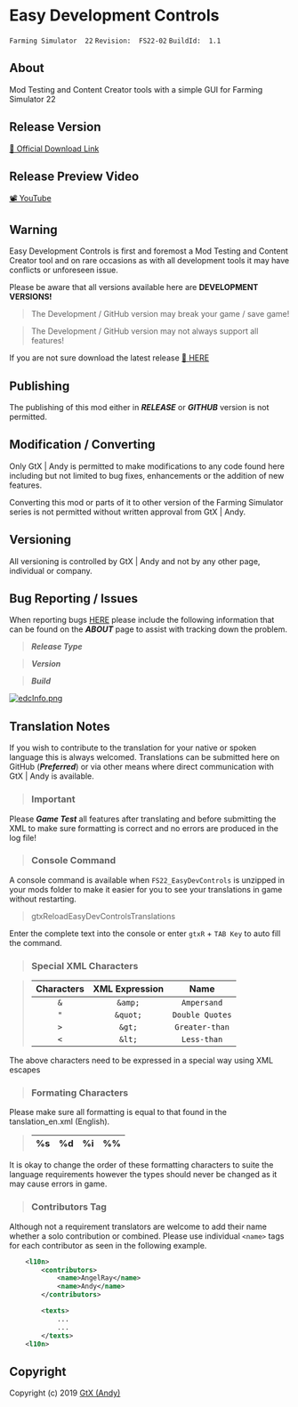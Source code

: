 # Easy Development Controls

`Farming Simulator  22`   `Revision:  FS22-02`   `BuildId:  1.1`

## About

Mod Testing and Content Creator tools with a simple GUI for Farming Simulator 22

## Release Version

[🎁 Official Download Link](https://www.farming-simulator.com/mod.php?&mod_id=244313&title=fs2022)

## Release Preview Video

[📽 YouTube](https://www.youtube.com/watch?v=fopSb9UJAjM)

## Warning

Easy Development Controls is first and foremost a Mod Testing and Content Creator tool and on rare occasions as with all development tools it may have conflicts or unforeseen issue.

Please be aware that all versions available here are **DEVELOPMENT VERSIONS!**

> The Development / GitHub version may break your game / save game!

> The Development / GitHub version may not always support all features!

If you are not sure download the latest release [🎁 HERE](https://www.farming-simulator.com/mod.php?&mod_id=244313&title=fs2022)

## Publishing
The publishing of this mod either in ***RELEASE*** or ***GITHUB*** version is not permitted.

## Modification / Converting
Only GtX | Andy is permitted to make modifications to any code found here including but not limited to bug fixes, enhancements or the addition of new features.

Converting this mod or parts of it to other version of the Farming Simulator series is not permitted without written approval from GtX | Andy.

## Versioning
All versioning is controlled by GtX | Andy and not by any other page, individual or company.

## Bug Reporting / Issues

When reporting bugs [HERE](https://github.com/GtX-Andy/easyDevelopmentControls/issues) please include the following information that can be found on the ***ABOUT*** page to assist with tracking down the problem.

> ***Release Type***

> ***Version***

> ***Build***

[![edcInfo.png](https://i.postimg.cc/sDj7Q5w4/edcInfo.png)](https://postimg.cc/WtyhxqRd)

## Translation Notes
If you wish to contribute to the translation for your native or spoken language this is always welcomed.
Translations can be submitted here on GitHub (***Preferred***) or via other means where direct communication with GtX | Andy is available.

> ### Important

Please ***Game Test*** all features after translating and before submitting the XML to make sure formatting is correct and no errors are produced in the log file!

> ### Console Command

A console command is available when `FS22_EasyDevControls` is unzipped in your mods folder to make it easier for you to see your translations in game without restarting.

> gtxReloadEasyDevControlsTranslations

Enter the complete text into the console or enter `gtxR` + `TAB Key` to auto fill the command.

> ### Special XML Characters


>| Characters   | XML Expression | Name              |
>|:------------:|:--------------:|:-----------------:|
>| ```&```      | ```&amp;```    |```Ampersand```    |
>| ```"```      | ```&quot;```   |```Double Quotes```|
>| ```>```      | ```&gt;```     |```Greater-than``` |
>| ```<```      | ```&lt;```     |```Less-than```    |

 The above characters need to be expressed in a special way using XML escapes

> ### Formating Characters

Please make sure all formatting is equal to that found in the tanslation_en.xml (English).

>| %s | %d | %i | %%|
>|:--:|:--:|:--:|:-:|

It is okay to change the order of these formatting characters to suite the language requirements however the types should never be changed as it may cause errors in game.

> ### Contributors Tag

Although not a requirement translators are welcome to add their name whether a solo contribution or combined.
Please use individual `<name>` tags for each contributor as seen in the following example.

```xml
    <l10n>
        <contributors>
            <name>AngelRay</name>
            <name>Andy</name>
        </contributors>

        <texts>
            ...
            ...
        </texts>
    <l10n>
```

## Copyright
Copyright (c) 2019 [GtX (Andy)](https://github.com/GtX-Andy)
